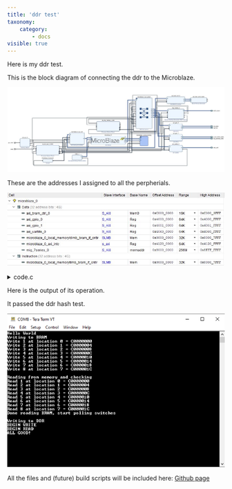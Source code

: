 ```yaml
---
title: 'ddr test'
taxonomy:
    category:
        - docs
visible: true
---
```



Here is my ddr test.



This is the block diagram of connecting the ddr to the Microblaze.

![block diagram](block_ub.JPG)

These are the addresses I assigned to all the perpherials.

![Addresses](addr_ub.JPG)



<details><summary>code.c</summary><p><pre><code class="c">
#include &lt;stdio.h&gt;
#include "platform.h"
#include "xil_printf.h"
#include "xil_io.h"

#define LEDS_DATA 0x40000000
#define LEDS_TRI  0x40000004
#define RGB_DATA  0x40000008
#define RGB_TRI   0x4000000C

#define BTN_DATA  0x40010000
#define DIP_DATA  0x40010008

#define BRAMSIZE 8
unsigned int * brambase = (unsigned int *)0xc0000000;

#define PRINT xil_printf

unsigned int index_t;

#include "xparameters.h"
// Read/Write 16384 words or 64kB
#define TEST_SIZE 16384

// Pointer to the external memory
volatile unsigned int * memptr = (unsigned int*) XPAR_MIG_7SERIES_0_BASEADDR;

unsigned int hash(unsigned int key)
{
key += ~(key &lt;&lt; 15);
key ^= (key &gt;&gt; 10);
key += (key &lt;&lt; 3);
key ^= (key &gt;&gt; 6);
key += ~(key &lt;&lt; 11);
key ^= (key &gt;&gt; 16);
return key;
}

int main()
{
    init_platform();

    print("Hello World\n\r");
    //tri state for leds
    Xil_Out32(LEDS_TRI,0x00);
    Xil_Out32(RGB_TRI,0x00);

    u32 btn_read = 0;
    u32 dip_read = 0;
    u32 rgb_write = 0;

    PRINT("Writing to BRAM\n\r");


    for(index_t=0; index_t&lt;BRAMSIZE; index_t++)
      {
	*(brambase+index_t) = index_t+1;
	PRINT("Write %d at location %d = %X\n\r",index_t+1,index_t,brambase+index_t);

      }

    PRINT("\n\rReading from memory and checking\n\r");


    for(index_t=0; index_t&lt;BRAMSIZE; index_t++)
    {
      PRINT("Read %d at location %d = %X\n\r",*(brambase+index_t),index_t,brambase+index_t);

    }

    PRINT("Done reading BRAM, start polling switches\n\r");

    int i, errors;

    // Write TEST_SIZE words to memory
    PRINT("\n\rWriting to DDR\n\r");

    print("BEGIN WRITE\n\r");
    for (i = 0; i &lt; TEST_SIZE; i++)
      {
        memptr[i] = hash(i);
      }

    // Read TEST_SIZE words to memory and compare with golden values
    print("BEGIN READ\n\r");
    errors = 0;
    for (i = 0; i &lt; TEST_SIZE; i++)
      {
        if (memptr[i] != hash(i))
  	errors++;
      }

    // Print Results
    if (errors != 0)
      print("ERROR FOUND\n\r");
    else
      print("ALL GOOD!\n\r");

    while (1){
    	btn_read = Xil_In32(BTN_DATA);
    	Xil_Out32(LEDS_DATA,btn_read);


    	dip_read = Xil_In32(DIP_DATA);
    	rgb_write = 0x7 &amp; dip_read;
    	rgb_write = rgb_write &lt;&lt; 3 | rgb_write;
    	rgb_write = rgb_write &lt;&lt; 6 | rgb_write;
    	Xil_Out32(RGB_DATA,rgb_write);
    }

    cleanup_platform();



    return 0;
}
</code></pre></p></details>


Here is the output of its operation.

It passed the ddr hash test.

![Addresses](ddr_output.png)

All the files and (future) build scripts will be included here:
[Github page](https://github.com/AEW2015/522R/tree/master/pages/02.microblaze-system/ddr-test)
